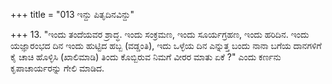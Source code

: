 +++
title = "013 ಇನ್ದು ಪಿತೃದಿನವಿನ್ದು"

+++
13. "ಇಂದು ತಂದೆಯವರ ಶ್ರಾದ್ಧ. ಇಂದು ಸಂಕ್ರಮಣ, ಇಂದು ಸೂರ್ಯಗ್ರಹಣ, ಇಂದು ಹರಿದಿನ. ಇಂದು ಯಜ್ಞಾರಂಭದ ದಿನ ಇಂದು ಹುಟ್ಟಿದ ಹಬ್ಬ (ವಡ್ಡಂತಿ), ಇದು ಒಳ್ಳೆಯ ದಿನ ಎನ್ನುತ್ತ ಬಂದು ನಾನಾ ಬಗೆಯ ದಾನಗಳಿಗೆ ಕೈ ಚಾಚಿ ಹೊಳ್ಳಿಸಿ (ಖಾಲಿಮಾಡಿ) ತಿಂದು ಕೊಬ್ಬಿರುವ ನಿಮಗೆ ವೀರರ ಮಾತು ಏಕೆ ?" ಎಂದು ಕರ್ಣನು ಕೃಪಾಚಾರ್ಯರನ್ನು ಗೇಲಿ ಮಾಡಿದ.